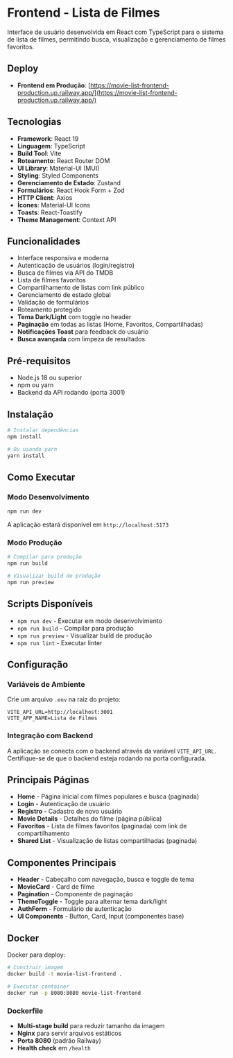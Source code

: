 # Frontend - Lista de Filmes

Interface de usuário desenvolvida em React com TypeScript para o sistema de lista de filmes, permitindo busca, visualização e gerenciamento de filmes favoritos.

## Deploy

- **Frontend em Produção**: [https://movie-list-frontend-production.up.railway.app/](https://movie-list-frontend-production.up.railway.app/)

## Tecnologias

- **Framework**: React 19
- **Linguagem**: TypeScript
- **Build Tool**: Vite
- **Roteamento**: React Router DOM
- **UI Library**: Material-UI (MUI)
- **Styling**: Styled Components
- **Gerenciamento de Estado**: Zustand
- **Formulários**: React Hook Form + Zod
- **HTTP Client**: Axios
- **Ícones**: Material-UI Icons
- **Toasts**: React-Toastify
- **Theme Management**: Context API

## Funcionalidades

- Interface responsiva e moderna
- Autenticação de usuários (login/registro)
- Busca de filmes via API do TMDB
- Lista de filmes favoritos
- Compartilhamento de listas com link público
- Gerenciamento de estado global
- Validação de formulários
- Roteamento protegido
- **Tema Dark/Light** com toggle no header
- **Paginação** em todas as listas (Home, Favoritos, Compartilhadas)
- **Notificações Toast** para feedback do usuário
- **Busca avançada** com limpeza de resultados

## Pré-requisitos

- Node.js 18 ou superior
- npm ou yarn
- Backend da API rodando (porta 3001)

## Instalação

```bash
# Instalar dependências
npm install

# Ou usando yarn
yarn install
```

## Como Executar

### Modo Desenvolvimento

```bash
npm run dev
```

A aplicação estará disponível em `http://localhost:5173`

### Modo Produção

```bash
# Compilar para produção
npm run build

# Visualizar build de produção
npm run preview
```

## Scripts Disponíveis

- `npm run dev` - Executar em modo desenvolvimento
- `npm run build` - Compilar para produção
- `npm run preview` - Visualizar build de produção
- `npm run lint` - Executar linter


## Configuração

### Variáveis de Ambiente

Crie um arquivo `.env` na raiz do projeto:

```env
VITE_API_URL=http://localhost:3001
VITE_APP_NAME=Lista de Filmes
```

### Integração com Backend

A aplicação se conecta com o backend através da variável `VITE_API_URL`. Certifique-se de que o backend esteja rodando na porta configurada.

## Principais Páginas

- **Home** - Página inicial com filmes populares e busca (paginada)
- **Login** - Autenticação de usuário
- **Registro** - Cadastro de novo usuário
- **Movie Details** - Detalhes do filme (página pública)
- **Favoritos** - Lista de filmes favoritos (paginada) com link de compartilhamento
- **Shared List** - Visualização de listas compartilhadas (paginada)

## Componentes Principais

- **Header** - Cabeçalho com navegação, busca e toggle de tema
- **MovieCard** - Card de filme
- **Pagination** - Componente de paginação
- **ThemeToggle** - Toggle para alternar tema dark/light
- **AuthForm** - Formulário de autenticação
- **UI Components** - Button, Card, Input (componentes base)




## Docker

Docker para deploy:

```bash
# Construir imagem
docker build -t movie-list-frontend .

# Executar container
docker run -p 8080:8080 movie-list-frontend
```

### Dockerfile

- **Multi-stage build** para reduzir tamanho da imagem
- **Nginx** para servir arquivos estáticos
- **Porta 8080** (padrão Railway)
- **Health check** em `/health`
